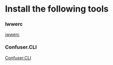 # Install the following tools

### Iwwerc
[iwwerc](https://github.com/ON00dev/iwwerc)

### Confuser.CLI
[Confuser.CLI](https://github.com/ON00dev/Confuser.CLI)
